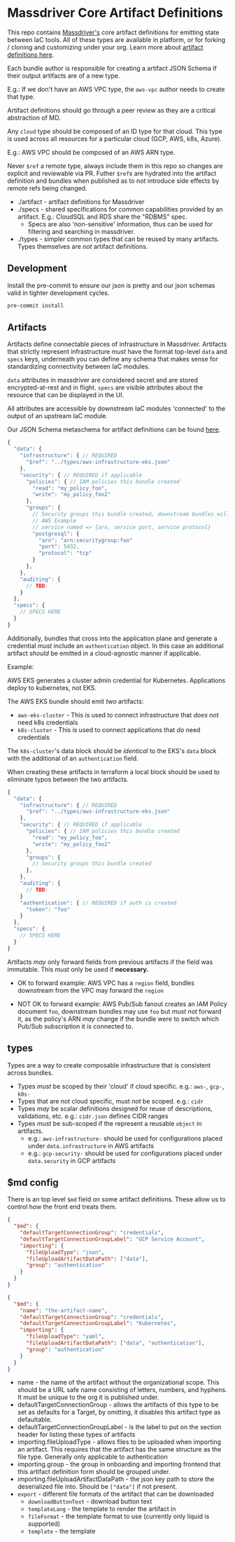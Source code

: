 # Massdriver Core Artifact Definitions

This repo contains [Massdriver's](https://massdriver.cloud) core artifact definitions for emitting state between IaC tools. All of these types are available in platform, or for forking / cloning and customizing under your org. Learn more about [artifact definitions here](https://docs.massdriver.cloud/concepts/artifact-definitions).

Each bundle author is responsible for creating a artifact JSON Schema if their output artifacts are of a new type.

E.g.: If we don't have an AWS VPC type, the `aws-vpc` author needs to create that type.

Artifact definitions should go through a peer review as they are a critical abstraction of MD.

Any `cloud` type should be composed of an ID type for that cloud. This type is used across all resources for a particular cloud (GCP, AWS, k8s, Azure).

E.g.: AWS VPC should be composed of an AWS ARN type.

Never `$ref` a remote type, always include them in this repo so changes are explicit and reviewable via PR. Futher `$ref`s are hydrated into the artifact definition and bundles when published as to not introduce side effects by remote refs being changed.

* ./artifact - artifact definitions for Massdriver
* ./specs - shared specifications for common capabilities provided by an artifact. E.g.: CloudSQL and RDS share the "RDBMS" spec.
  * Specs are also 'non-sensitive' information, thus can be used for filtering and searching in massdriver.
* ./types - simpler common types that can be reused by many artifacts. Types themselves are _not_ artifact definitions.

## Development
Install the pre-commit to ensure our json is pretty and our json schemas valid in tighter development cycles.
```bash
pre-commit install
```

## Artifacts

Artifacts define connectable pieces of infrastructure in Massdriver. Artifacts that strictly represent infrastructure
_must_ have the format top-level `data` and `specs` keys, underneath you can define any schema that makes sense for standardizing
connectivity between IaC modules.

`data` attributes in massdriver are considered secret and are stored encrypted-at-rest and in flight. `specs` are visible attributes about the resource that can be displayed in the UI.

All attributes are accessible by downstream IaC modules 'connected' to the output of an upstream IaC module.

Our JSON Schema metaschema for artifact definitions can be found [here](./artifact-definition-metaschema.json).

```js
{
  "data": {
    "infrastructure": { // REQUIRED
      "$ref": "../types/aws-infrastructure-eks.json"
    },
    "security": { // REQUIRED if applicable
      "policies": { // IAM policies this bundle created
        "read": "my_policy_foo",
        "write": "my_policy_foo2"
      },
      "groups": {
        // Security groups this bundle created, downstream bundles will attach and set up their own security group rules.
        // AWS Example
        // service named => {arn, service port, service protocol}
        "postgresql": {
          "arn": "arn:securitygroup:foo"
          "port": 5432,
          "protocol": "tcp"
        }
      },
    },
    "auditing": {
      // TBD:
    }
  },
  "specs": {
    // SPECS HERE
  }
}
```

Additionally, bundles that cross into the application plane and generate a credential _must_ include an `authentication` object. In this case an additional artifact _should_ be emitted in a cloud-agnostic manner if applicable.

Example:

AWS EKS generates a cluster admin credential for Kubernetes. Applications deploy to kubernetes, not EKS.

The AWS EKS bundle should emit _two_ artifacts:

* `aws-eks-cluster` - This is used to connect infrastructure that _does not_ need k8s credentials
* `k8s-cluster` - This is used to connect applications that _do_ need credentials

The `k8s-cluster`'s data block should be _identical_ to the EKS's `data` block with the additional of an `authentication` field.

When creating these artifacts in terraform a local block should be used to eliminate typos between the two artifacts.

```js
{
  "data": {
    "infrastructure": { // REQUIRED
      "$ref": "../types/aws-infrastructure-eks.json"
    },
    "security": { // REQUIRED if applicable
      "policies": { // IAM policies this bundle created
        "read": "my_policy_foo",
        "write": "my_policy_foo2"
      },
      "groups": {
        // Security groups this bundle created
      },
    },
    "auditing": {
      // TBD:
    }
    "authentication": { // REQUIRED if auth is created
      "token": "foo"
    }
  },
  "specs": {
    // SPECS HERE
  }
}
```

Artifacts _may_ only forward fields from previous artifacts if the field was immutable. This _must_ only be used if **necessary.**


* OK to forward example: AWS VPC has a `region` field, bundles downstream from the VPC may forward the `region`

* NOT OK to forward example: AWS Pub/Sub fanout creates an IAM Policy document `foo`, downstream bundles may use `foo` but _must not_ forward it, as the policy's ARN _may_ change if the bundle were to switch which Pub/Sub subscription it is connected to.

## types

Types are a way to create composable infrastructure that is consistent across bundles.

* Types _must_ be scoped by their 'cloud' if cloud specific. e.g.: `aws-`, `gcp-`, `k8s-`
* Types that are not cloud specific, must _not_ be scoped. e.g.: `cidr`
* Types _may_ be scalar definitions designed for reuse of descriptions, validations, etc. e.g.: `cidr.json` defines CIDR ranges
* Types _must_ be sub-scoped if the represent a reusable `object` in artifacts.
  * e.g.: `aws-infrastructure-` should be used for configurations placed under `data.infrastructure` in AWS artifacts
  * e.g.: `gcp-security-` should be used for configurations placed under `data.security` in GCP artifacts

## $md config

There is an top level `$md` field on some artifact definitions. These allow us to control how the front end treats them.

```json
{
  "$md": {
    "defaultTargetConnectionGroup": "credentials",
    "defaultTargetConnectionGroupLabel": "GCP Service Account",
    "importing": {
      "fileUploadType": "json",
      "fileUploadArtifactDataPath": ["data"],
      "group": "authentication"
    }
  }
}
```

```json
{
  "$md": {
    "name": "the-artifact-name",
    "defaultTargetConnectionGroup": "credentials",
    "defaultTargetConnectionGroupLabel": "Kubernetes",
    "importing": {
      "fileUploadType": "yaml",
      "fileUploadArtifactDataPath": ["data", "authentication"],
      "group": "authentication"
    }
  }
}
```

* name - the name of the artifact without the organizational scope. This should be a URL safe name consisting of letters, numbers, and hyphens. It must be unique to the org it is published under.
* defaultTargetConnectionGroup - allows the artifacts of this type to be set as defaults for a Target, by omitting, it disables this artifact type as defaultable.
* defaultTargetConnectionGroupLabel - is the label to put on the section header for listing these types of artifacts
* importing.fileUploadType - allows files to be uploaded when importing an artifact. This requires that the artifact has the same structure as the file type. Generally only applicable to authentication
* importing.group - the group in onboarding and importing frontend that this artifact definition form should be grouped under.
* importing.fileUploadArtifactDataPath - the json key path to store the deserialized file into. Should be `["data"]` if not present.
* `export` - different file formats of the artifact that can be downloaded
  * `downloadButtonText` - download button text
  * `templateLang` - the template to render the artifact in
  * `fileFormat` - the template format to use (currently only liquid is supported)
  * `template` - the template
